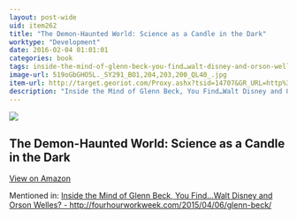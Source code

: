 ```yaml
---
layout: post-wide
uid: item262
title: "The Demon-Haunted World: Science as a Candle in the Dark"
worktype: "Development"
date: 2016-02-04 01:01:01
categories: book
tags: inside-the-mind-of-glenn-beck-you-find…walt-disney-and-orson-welles?--http://fourhourworkweek.com/2015/04/06/glenn-beck/
image-url: 519oGbGHO5L._SY291_BO1,204,203,200_QL40_.jpg
item-url: http://target.georiot.com/Proxy.ashx?tsid=14707&GR_URL=http%3A%2F%2Fwww.amazon.com%2FDemon-Haunted-World-Science-Candle-Dark%2Fdp%2F0345409469
description: "Inside the Mind of Glenn Beck, You Find…Walt Disney and Orson Welles? - http://fourhourworkweek.com/2015/04/06/glenn-beck/"
---
```

<a href="http://target.georiot.com/Proxy.ashx?tsid=14707&GR_URL=http%3A%2F%2Fwww.amazon.com%2FDemon-Haunted-World-Science-Candle-Dark%2Fdp%2F0345409469" target="blank"><img src="../../../../img/thumbs/519oGbGHO5L._SY291_BO1,204,203,200_QL40_.jpg" class="prod-img"></a>
<h2>The Demon-Haunted World: Science as a Candle in the Dark</h2>
<p><a class="btn btn-primary" href="http://target.georiot.com/Proxy.ashx?tsid=14707&GR_URL=http%3A%2F%2Fwww.amazon.com%2FDemon-Haunted-World-Science-Candle-Dark%2Fdp%2F0345409469" target="blank">View on Amazon</a><p>
<p>Mentioned in: <a href="http://fourhourworkweek.com/2015/04/06/glenn-beck/" target="blank">Inside the Mind of Glenn Beck, You Find…Walt Disney and Orson Welles? - http://fourhourworkweek.com/2015/04/06/glenn-beck/</a></p>

